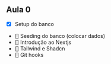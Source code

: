 ## Aula 0

- [x] Setup do banco
- [] Seeding do banco (colocar dados)
- [] Introdução ao Nextjs
- [] Tailwind e Shadcn
- [] Git hooks